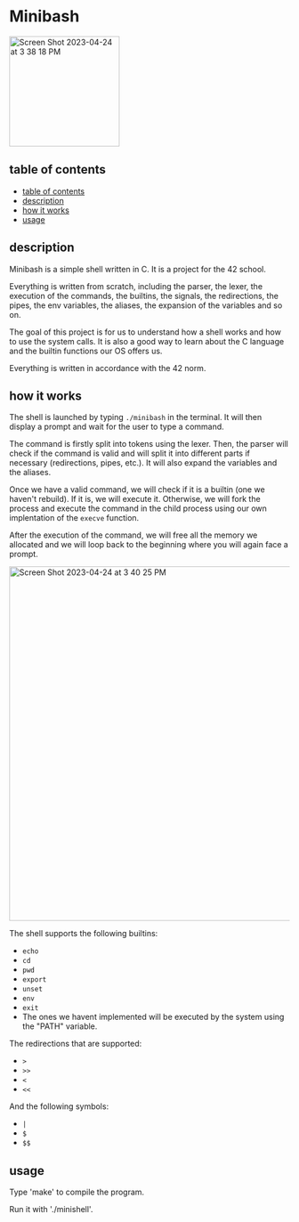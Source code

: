 # Minibash

<img width="198" alt="Screen Shot 2023-04-24 at 3 38 18 PM" src="https://user-images.githubusercontent.com/94134595/234013361-3cdd5c34-e4cc-4afc-acff-514ee693a02b.png">

## table of contents

- [table of contents](#table-of-contents)
- [description](#description)
- [how it works](#how-it-works)
- [usage](#usage)

## description

Minibash is a simple shell written in C. It is a project for the 42 school.

Everything is written from scratch, including the parser, the lexer, the execution of the commands, the builtins, the signals, the redirections, the pipes, the env variables, the aliases, the expansion of the variables and so on.

The goal of this project is for us to understand how a shell works and how to use the system calls.
It is also a good way to learn about the C language and the builtin functions our OS offers us.

Everything is written in accordance with the 42 norm.

## how it works

The shell is launched by typing `./minibash` in the terminal. It will then display a prompt and wait for the user to type a command.

The command is firstly split into tokens using the lexer. Then, the parser will check if the command is valid and will split it into different parts if necessary (redirections, pipes, etc.).
It will also expand the variables and the aliases.

Once we have a valid command, we will check if it is a builtin (one we haven't rebuild). If it is, we will execute it. Otherwise, we will fork the process and execute the command in the child process using our own implentation of the `execve` function.

After the execution of the command, we will free all the memory we allocated and we will loop back to the beginning where you will again face a prompt.

<img width="637" alt="Screen Shot 2023-04-24 at 3 40 25 PM" src="https://user-images.githubusercontent.com/94134595/234013959-923511b2-5976-4e31-a419-26e11ba694c0.png">

The shell supports the following builtins:

- `echo`
- `cd`
- `pwd`
- `export`
- `unset`
- `env`
- `exit`
- The ones we havent implemented will be executed by the system using the "PATH" variable.

The redirections that are supported:
- `>` 
- `>>` 
- `<`
- `<<`

And the following symbols:

- `|`
- `$`
- `$$`

## usage

Type 'make' to compile the program.

Run it with './minishell'.
